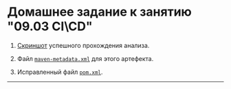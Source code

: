# Домашнее задание к занятию "09.03 CI\CD"

1. [Скриншот](cicd-sonar.png) успешного прохождения анализа.

1. Файл [`maven-metadata.xml`](maven-metadata.xml) для этого артефекта.

1. Исправленный файл [`pom.xml`](pom.xml).

---